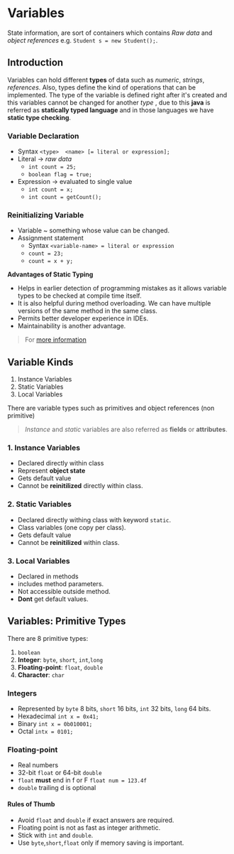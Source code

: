 # Variables
State information, are sort of containers which contains _Raw data_ and _object references_ e.g. `Student s = new Student();`.

## Introduction
Variables can hold different **types** of data such as _numeric_, _strings_, _references_. Also, types define the kind of operations that can be implemented. The type of the variable is defined right after it's created and this variables cannot be changed for another _type_ , due to this **java** is referred as **statically typed language** and in those languages we have **static type checking**.

### Variable Declaration
- Syntax `<type>  <name> [= literal or expression];`
- Literal -> _raw data_
  - `int count = 25;`
  - `boolean flag = true;`
- Expression -> evaluated to single value
  - `int count = x;`
  - `int count = getCount();`

### Reinitializing Variable
- Variable ~ something whose value can be changed.
- Assignment statement
  - Syntax `<variable-name> = literal or expression`
  - `count = 23;`
  - `count = x + y; `

**Advantages of Static Typing**
- Helps in earlier detection of programming mistakes as it allows variable types to be checked at compile time itself.
- It is also helpful during method overloading. We can have multiple versions of the same method in the same class.
- Permits better developer experience in IDEs.
- Maintainability is another advantage.
> For [more information](http://stackoverflow.com/questions/125367/dynamic-type-languages-versus-static-type-languages)

## Variable Kinds
1. Instance Variables
2. Static Variables
3. Local Variables

There are variable types such as primitives and object references (non primitive)
>_Instance_ and _static_ variables are also referred as **fields** or **attributes**.

### 1. Instance Variables
- Declared directly within class
- Represent **object state**
- Gets default value
- Cannot be **reinitilized** directly within class.

### 2. Static Variables
- Declared directly withing class with keyword `static`.
- Class variables (one copy per class).
- Gets default value
- Cannot be **reinitilized** within class.

### 3. Local Variables
- Declared in methods
- includes method parameters.
- Not accessible outside method.
- **Dont** get default values.

## Variables: Primitive Types
There are 8 primitive types:

1. `boolean`
2. **Integer**: `byte`, `short`, `int`,`long`
3. **Floating-point**: `float`, `double`
4. **Character**: `char`

### Integers
- Represented by `byte` 8 bits, `short` 16 bits, `int` 32 bits, `long` 64 bits.
- Hexadecimal `int x = 0x41;`
- Binary `int x = 0b010001;`
- Octal `intx = 0101;`

### Floating-point
- Real numbers
- 32-bit `float` or 64-bit `double`
- `float` **must** end in f or F `float num = 123.4f`
- `double` trailing d is optional

#### Rules of Thumb
- Avoid `float` and `double` if exact answers are required.
- Floating point is not as fast as integer arithmetic.
- Stick with `int` and `double`.
- Use `byte`,`short`,`float` only if memory saving is important.

